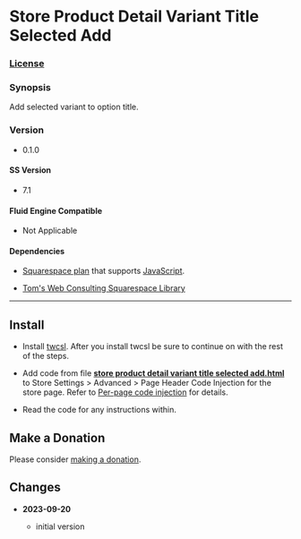 # Store Product Detail Variant Title Selected Add

### [License][1]

### Synopsis

Add selected variant to option title.

### Version

  * 0.1.0

#### SS Version

  * 7.1

#### Fluid Engine Compatible

  * Not Applicable

#### Dependencies

  * [Squarespace plan][2] that supports [JavaScript][3].
  
  * [Tom's Web Consulting Squarespace Library][4]

---

## Install

* Install [twcsl][5]. After you install twcsl be sure to continue on with the
  rest of the steps.
  
* Add code from file **[store product detail variant title selected
  add.html][6]** to Store Settings > Advanced > Page Header Code Injection for
  the store page. Refer to [Per-page code injection][7] for details.
  
* Read the code for any instructions within.

## Make a Donation

Please consider [making a donation][8].

## Changes

<!-- * **2021-07-22**

  * fix issue with orientation on mobile, force column at 575px and below
  * use a less heavy hand manipulating margins, keeping closer to SS settings
  * bumped version to 0.6d1
  -->
* **2023-09-20**

  * initial version

[1]: https://github.com/tomsWebConsulting/twcsl/blob/main/LICENSE.txt#L1
[2]: https://www.squarespace.com/pricing
[3]: https://en.wikipedia.org/wiki/JavaScript
[4]: https://github.com/tomsWebConsulting/twcsl
[5]: https://github.com/tomsWebConsulting/twcsl#install-options
[6]: store%20product%20detail%20variant%20title%20selected%20add.html#L1
[7]: https://support.squarespace.com/hc/en-us/articles/205815908-Using-code-injection#toc-per-page-code-injection
[8]: https://github.com/tomsWebConsulting/twcsl#make-a-donation
